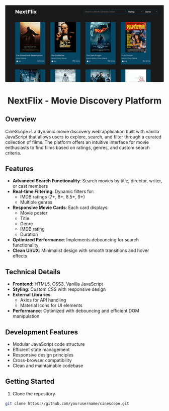 <p align="center">
  <a href="https://shreyansh0843.github.io/NextFlix/">
    <img src="ss-homepage.png" alt="Nextflix-homeScreen"/>
  </a>
</p>
<h1 align="center">
  NextFlix - Movie Discovery Platform
</h1>


## Overview
CineScope is a dynamic movie discovery web application built with vanilla JavaScript that allows users to explore, search, and filter through a curated collection of films. The platform offers an intuitive interface for movie enthusiasts to find films based on ratings, genres, and custom search criteria.

## Features
- **Advanced Search Functionality**: Search movies by title, director, writer, or cast members
- **Real-time Filtering**: Dynamic filters for:
  - IMDB ratings (7+, 8+, 8.5+, 9+)
  - Multiple genres
- **Responsive Movie Cards**: Each card displays:
  - Movie poster
  - Title
  - Genre
  - IMDB rating
  - Duration
- **Optimized Performance**: Implements debouncing for search functionality
- **Clean UI/UX**: Minimalist design with smooth transitions and hover effects

## Technical Details
- **Frontend**: HTML5, CSS3, Vanilla JavaScript
- **Styling**: Custom CSS with responsive design
- **External Libraries**: 
  - Axios for API handling
  - Material Icons for UI elements
- **Performance**: Optimized with debouncing and efficient DOM manipulation

## Development Features
- Modular JavaScript code structure
- Efficient state management
- Responsive design principles
- Cross-browser compatibility
- Clean and maintainable codebase

## Getting Started
1. Clone the repository
```bash
git clone https://github.com/yourusername/cinescope.git
